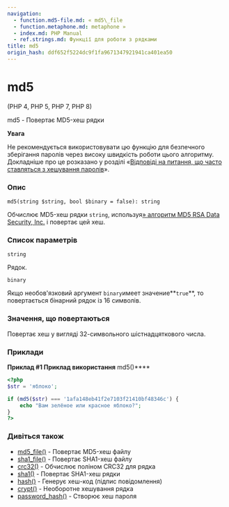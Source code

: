 ```yaml
---
navigation:
  - function.md5-file.md: « md5\_file
  - function.metaphone.md: metaphone »
  - index.md: PHP Manual
  - ref.strings.md: Функції для роботи з рядками
title: md5
origin_hash: ddf652f5224dc9f1fa9671347921941ca401ea50
---
```

# md5

(PHP 4, PHP 5, PHP 7, PHP 8)

md5 - Повертає MD5-хеш рядки

**Увага**

Не рекомендується використовувати цю функцію для безпечного зберігання паролів через високу швидкість роботи цього алгоритму. Докладніше про це розказано у розділі «[Відповіді на питання, що часто ставляться з хешування паролів](faq.passwords.md#faq.passwords.fasthash)».

### Опис

```methodsynopsis
md5(string $string, bool $binary = false): string
```

Обчислює MD5-хеш рядки `string`, используя[» алгоритм MD5 RSA Data Security, Inc.](http://www.faqs.org/rfcs/rfc1321) і повертає цей хеш.

### Список параметрів

`string`

Рядок.

`binary`

Якщо необов'язковий аргумент `binary`имеет значение\*\*`true`\*\*, то повертається бінарний рядок із 16 символів.

### Значення, що повертаються

Повертає хеш у вигляді 32-символьного шістнадцяткового числа.

### Приклади

**Приклад #1 Приклад використання** md5()\*\*\*\*

```php
<?php
$str = 'яблоко';

if (md5($str) === '1afa148eb41f2e7103f21410bf48346c') {
    echo "Вам зелёное или красное яблоко?";
}
?>
```

### Дивіться також

-   [md5\_file()](function.md5-file.md) \- Повертає MD5-хеш файлу
-   [sha1\_file()](function.sha1-file.md) \- Повертає SHA1-хеш файлу
-   [crc32()](function.crc32.md) \- Обчислює поліном CRC32 для рядка
-   [sha1()](function.sha1.md) \- Повертає SHA1-хеш рядки
-   [hash()](function.hash.md) \- Генерує хеш-код (підпис повідомлення)
-   [crypt()](function.crypt.md) \- Необоротне хешування рядка
-   [password\_hash()](function.password-hash.md) \- Створює хеш пароля
